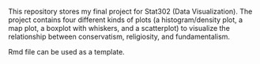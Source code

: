 This repository stores my final project for Stat302 (Data Visualization). The project contains four different kinds of plots (a histogram/density plot, a map plot, a boxplot with whiskers, and a scatterplot) to visualize the relationship between conservatism, religiosity, and fundamentalism. 

Rmd file can be used as a template.
